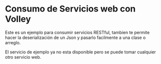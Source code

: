 # Consumo de Servicios web con Volley
Este es un ejemplo para consumir servicios RESTful, tambien te permite hacer la deserialización de un Json
y pasarlo facilmente a una clase o arreglo.

El servicio de ejemplo ya no esta disponible pero se puede tomar cualquier otro servicio web.
